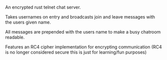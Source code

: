 An encrypted rust telnet chat server.

Takes usernames on entry and broadcasts join and leave messages with the users given name.

All messages are prepended with the users name to make a busy chatroom readable.

Features an RC4 cipher implementation for encrypting communication (RC4 is no longer considered secure this is just for learning/fun purposes)
